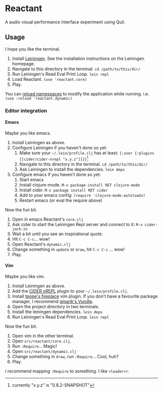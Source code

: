 # Reactant

A audio visual performance interface experiment using Quil.

## Usage

I hope you like the terminal.

1. Install [Leiningen](http://leiningen.org/). See the installation
   instructions on the Leiningen homepage.
2. Navigate to this directory in the terminal. `cd /path/to/this/dir/`
3. Run Leiningen's Read Eval Print Loop. `lein repl`
4. Load Reactant. `(use 'reactant.core)`
5. Play.

You can [reload namespaces][dynamic] to modify the application while running.
i.e. `(use :reload 'reactant.dynamic)`

[dynamic]: https://github.com/quil/quil/wiki/Dynamic-Workflow-(for-REPL)

### Editor integration

#### Emacs

Maybe you like emacs.

1. Install Leiningen as above.
2. Configure Leiningen if you haven't done so yet:
   1. Make sure your `~/.lein/profile.clj` has at least:
	   `{:user {:plugins [[cider/cider-nrepl "x.y.z"]]}}`[^1]
   2. Navigate to this directory in the terminal. `cd /path/to/this/dir/`
   3. Ask Leiningen to install the dependencies. `lein deps`
3. Configure emacs if you haven't done so yet:
   1. Start emacs
   2. Install clojure-mode. `M-x package-install RET clojure-mode`
   3. Install cider. `M-x package install RET cider`
   4. Add to your emacs config: `(require 'clojure-mode-autoloads)`
   5. Restart emacs (or eval the require above)

Now the fun bit.

1. Open in emacs Reactant's `core.clj`
2. Ask cider to start the Leiningen Repl server and connect to it:
   `M-x cider-jack-in`
3. Wait a bit until you see an inspirational quote.
4. Hit `C-c C-c`... wow!
5. Open Reactant's `dynamic.clj`
6. Change something in `update` or `draw`, hit `C-c C-c` ... wow!
7. Play.

[^1]: currently "x.y.z" is "0.8.2-SNAPSHOT"

#### Vim

Maybe you like vim.

1. Install Leiningen as above.
2. Add the [CIDER nREPL](https://github.com/clojure-emacs/cider-nrepl) plugin
   to your `~/.lein/profile.clj`.
3. Install [tpope's fireplace](https://github.com/tpope/vim-fireplace) vim
   plugin. If you don't have a favourite package manager, I recommend
   [gmarik's Vundle](https://github.com/gmarik/Vundle.vim).
4. Open the project directory in two terminals.
5. Install the leiningen dependencies. `lein deps`
6. Run Leiningen's Read Eval Print Loop. `lein repl`

Now the fun bit.

1. Open vim in the other terminal.
2. Open `src/reactant/core.clj`.
3. Run `:Require`... Magic!
4. Open `src/reactant/dynamic.clj`
5. Change something in `draw`, run `:Require`... Cool, huh?
6. Play.

I recommend mapping `:Require` to something. I like `<leader>r`.
